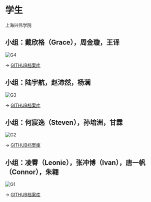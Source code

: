 # 学生

上海兴伟学院

## 小组：戴欣格（Grace），周金璇，王译

![G4](https://user-images.githubusercontent.com/47165282/111975743-e66a7580-8b3b-11eb-837d-377e87604726.jpg)

→ [GITHUB档案库](https://github.com/dxg0319/dadada)

## 小组：陆宇航，赵沛然，杨澜

![G3](https://user-images.githubusercontent.com/47165282/111975710-df436780-8b3b-11eb-9b6a-9b8f3e742b7d.jpg)

→ [GITHUB档案库](https://github.com/RubyRoseZhao/ABR)

## 小组：何宸逸（Steven），孙培洲，甘霖

![G2](https://user-images.githubusercontent.com/47165282/111975771-ee2a1a00-8b3b-11eb-83d7-0cec69a49eac.jpg)

→ [GITHUB档案库](https://github.com/Steven-HCY/Oops-SJC)

## 小组：凌霄（Leonie），张冲博（Ivan），唐一帆（Connor），朱翱

![G1](https://user-images.githubusercontent.com/47165282/111975781-f2563780-8b3b-11eb-9f67-4b97ad703031.jpg)

→ [GITHUB档案库](https://github.com/connor-chongbo/2021fablab)
